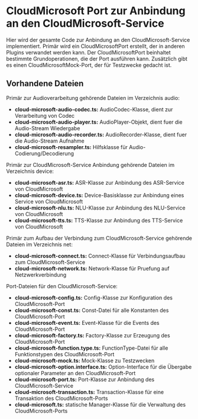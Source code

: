 # CloudMicrosoft Port zur Anbindung an den CloudMicrosoft-Service

Hier wird der gesamte Code zur Anbindung an den CloudMicrosoft-Service implementiert.
Primär wird ein CloudMicrosoftPort erstellt, der in anderen Plugins verwandet werden kann.
Der CloudMicrosoftPort beinhaltet bestimmte Grundoperationen, die der Port ausführen kann.
Zusätzlich gibt es einen CloudMicrosoftMock-Port, der für Testzwecke gedacht ist.


## Vorhandene Dateien

Primär zur Audioverarbeitung gehörende Dateien im Verzeichnis audio:

* **cloud-microsoft-audio-codec.ts:** AudioCodec-Klasse, dient zur Verarbeitung von Codec
* **cloud-microsoft-audio-player.ts:** AudioPlayer-Objekt, dient fuer die Audio-Stream Wiedergabe
* **cloud-microsoft-audio-recorder.ts:** AudioRecorder-Klasse, dient fuer die Audio-Stream Aufnahme
* **cloud-microsoft-resampler.ts:** Hilfsklasse für Audio-Codierung/Decodierung


Primär zur CloudMicrosoft-Service Anbindung gehörende Dateien im Verzeichnis device:

* **cloud-microsoft-asr.ts:** ASR-Klasse zur Anbindung des ASR-Service von CloudMicrosoft
* **cloud-microsoft-device.ts:** Device-Basisklasse zur Anbindung eines Service von CloudMicrosoft
* **cloud-microsoft-nlu.ts:** NLU-Klasse zur Anbindung des NLU-Service von CloudMicrosoft
* **cloud-microsoft-tts.ts:** TTS-Klasse zur Anbindung des TTS-Service von CloudMicrosoft


Primär zum Aufbau der Verbindung zum CloudMicrosoft-Service gehörende Dateien im Verzeichnis net:

* **cloud-microsoft-connect.ts:** Connect-Klasse für Verbindungsaufbau zum CloudMicrosoft-Service
* **cloud-microsoft-network.ts:** Network-Klasse für Pruefung auf Netzwerkverbindung


Port-Dateien für den CloudMicrosoft-Service:

* **cloud-microsoft-config.ts:** Config-Klasse zur Konfiguration des CloudMicrosoft-Port
* **cloud-microsoft-const.ts:** Const-Datei für alle Konstanten des CloudMicrosoft-Port
* **cloud-microsoft-event.ts:** Event-Klasse für die Events des CloudMicrosoft-Port
* **cloud-microsoft-factory.ts:** Factory-Klasse zur Erzeugung des CloudMicrosoft-Port
* **cloud-microsoft-function.type.ts:** FunctionType-Datei für alle Funktionstypen des CloudMicrosoft-Port
* **cloud-microsoft-mock.ts:** Mock-Klasse zu Testzwecken
* **cloud-microsoft-option.interface.ts:** Option-Interface für die Übergabe optionaler Parameter an den CloudMicrosoft-Port
* **cloud-microsoft-port.ts:** Port-Klasse zur Anbindung des CloudMicrosoft-Service
* **cloud-microsoft-transaction.ts:** Transaction-Klasse für eine Transaktion des CloudMicrosoft-Ports
* **cloud-microsoft.ts:** statische Manager-Klasse für die Verwaltung des CloudMicrosoft-Ports

